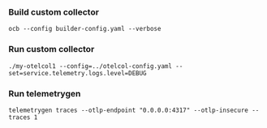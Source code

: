 ### Build custom collector

```
ocb --config builder-config.yaml --verbose
```

### Run custom collector

```
./my-otelcol1 --config=../otelcol-config.yaml --set=service.telemetry.logs.level=DEBUG
```

### Run telemetrygen

```
telemetrygen traces --otlp-endpoint "0.0.0.0:4317" --otlp-insecure --traces 1
```
